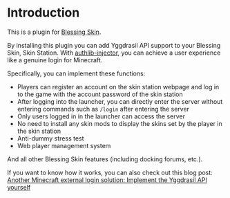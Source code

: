 # Introduction

This is a plugin for [Blessing Skin](https://github.com/bs-community/blessing-skin-server).

By installing this plugin you can add Yggdrasil API support to your Blessing Skin, Skin Station. With [authlib-injector](https://github.com/yushijinhun/authlib-injector), you can achieve a user experience like a genuine login for Minecraft.

Specifically, you can implement these functions:

- Players can register an account on the skin station webpage and log in to the game with the account password of the skin station
- After logging into the launcher, you can directly enter the server without entering commands such as `/login` after entering the server
- Only users logged in in the launcher can access the server
- No need to install any skin mods to display the skins set by the player in the skin station
- Anti-dummy stress test
- Web player management system

And all other Blessing Skin features (including docking forums, etc.).

If you want to know how it works, you can also check out this blog post:
[Another Minecraft external login solution: Implement the Yggdrasil API yourself](https://blessing.studio/minecraft-yggdrasil-api-third-party-implementation/)